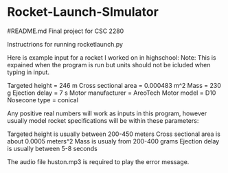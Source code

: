 # Rocket-Launch-SImulator
#README.md
Final project for CSC 2280

Instructrions for running rocketlaunch.py

Here is example input for a rocket I worked on in highschool:
Note: This is expained when the program is run but units should not be icluded when typing in input.

Targeted height = 246 m
Cross sectional area = 0.000483 m^2
Mass = 230 g
Ejection delay = 7 s
Motor manufacturer = AreoTech
Motor model = D10
Nosecone type = conical

Any positive real numbers will work as inputs in this program, however usually model rocket specifications will be within these parameters:

Targeted height is usually between 200-450 meters
Cross sectional area is about 0.0005 meters^2
Mass is usualy from 200-400 grams
Ejection delay is usually between 5-8 seconds

The audio file huston.mp3 is required to play the error message.
